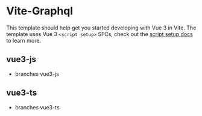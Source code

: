 # Vite-Graphql

This template should help get you started developing with Vue 3 in Vite. The template uses Vue 3 `<script setup>` SFCs, check out the [script setup docs](https://v3.vuejs.org/api/sfc-script-setup.html#sfc-script-setup) to learn more.

## vue3-js

-   branches vue3-js

## vue3-ts

-   branches vue3-ts
